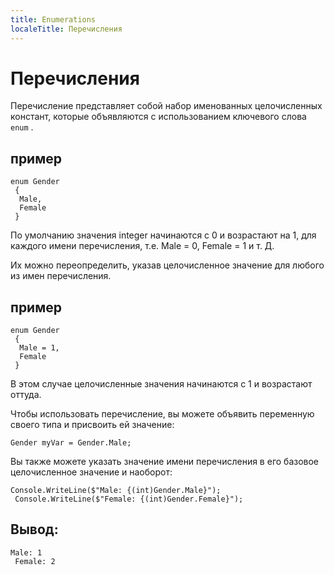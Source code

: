 ```yaml
---
title: Enumerations
localeTitle: Перечисления
---
```

# Перечисления

Перечисление представляет собой набор именованных целочисленных констант, которые объявляются с использованием ключевого слова `enum` .

## пример
```
enum Gender 
 { 
  Male, 
  Female 
 } 
```

По умолчанию значения integer начинаются с 0 и возрастают на 1, для каждого имени перечисления, т.е. Male = 0, Female = 1 и т. Д.

Их можно переопределить, указав целочисленное значение для любого из имен перечисления.

## пример
```
enum Gender 
 { 
  Male = 1, 
  Female 
 } 
```

В этом случае целочисленные значения начинаются с 1 и возрастают оттуда.

Чтобы использовать перечисление, вы можете объявить переменную своего типа и присвоить ей значение:

`Gender myVar = Gender.Male;`

Вы также можете указать значение имени перечисления в его базовое целочисленное значение и наоборот:
```
Console.WriteLine($"Male: {(int)Gender.Male}"); 
 Console.WriteLine($"Female: {(int)Gender.Female}"); 
```

## Вывод:
```
Male: 1 
 Female: 2 

```